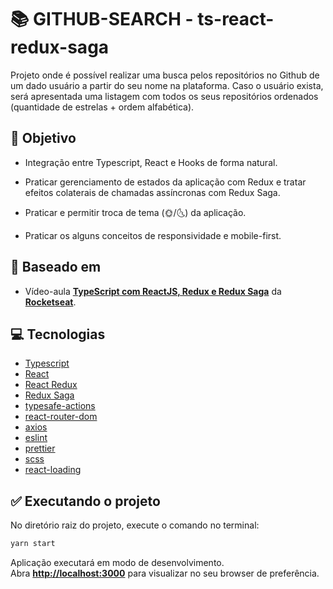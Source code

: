 # 📚 **GITHUB-SEARCH** - ts-react-redux-saga

Projeto onde é possível realizar uma busca pelos repositórios no Github de um dado usuário a partir do seu nome na plataforma. Caso o usuário exista, será apresentada uma listagem com todos os seus repositórios ordenados (quantidade de estrelas + ordem alfabética).

## 📌 Objetivo

- Integração entre Typescript, React e Hooks de forma natural.

- Praticar gerenciamento de estados da aplicação com Redux e tratar efeitos colaterais de chamadas assíncronas com Redux Saga.

- Praticar e permitir troca de tema (🌞/🌜) da aplicação.

- Praticar os alguns conceitos de responsividade e mobile-first.

## 📖 Baseado em

- Vídeo-aula **[TypeScript com ReactJS, Redux e Redux Saga](https://www.youtube.com/watch?v=OXxul6AvXNs&t)** da **[Rocketseat](https://rocketseat.com.br/)**.

## 💻 Tecnologias

- [Typescript](https://www.typescriptlang.org/)
- [React](https://pt-br.reactjs.org/)
- [React Redux](https://react-redux.js.org/)
- [Redux Saga](https://redux-saga.js.org/)
- [typesafe-actions](https://github.com/piotrwitek/typesafe-actions)
- [react-router-dom](https://reactrouter.com/web/guides/quick-start)
- [axios](https://github.com/axios/axios)
- [eslint](https://eslint.org/)
- [prettier](https://prettier.io/)
- [scss](https://www.npmjs.com/package/sass)
- [react-loading](https://www.npmjs.com/package/react-loading)

## ✅ Executando o projeto

No diretório raiz do projeto, execute o comando no terminal:

```bash
yarn start
```

Aplicação executará em modo de desenvolvimento.\
Abra **[http://localhost:3000](http://localhost:3000)** para visualizar no seu browser de preferência.
